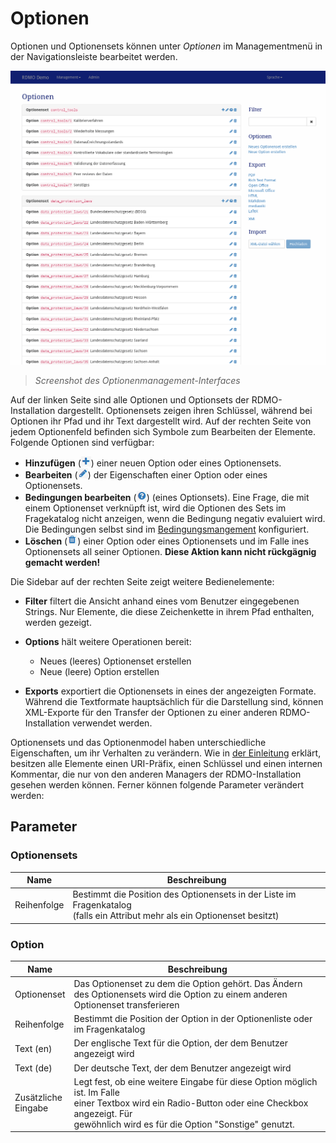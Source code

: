# Optionen

Optionen und Optionensets können unter *Optionen* im Managementmenü in der Navigationsleiste bearbeitet werden.

![](../_static/img/screens/optionen.png)
> *Screenshot des Optionenmanagement-Interfaces*

Auf der linken Seite sind alle Optionen und Optionsets der RDMO-Installation dargestellt. Optionensets zeigen ihren Schlüssel, während bei Optionen ihr Pfad und ihr Text dargestellt wird. Auf der rechten Seite von jedem Optionenfeld befinden sich Symbole zum Bearbeiten der Elemente. Folgende Optionen sind verfügbar:

* **Hinzufügen** (![](../_static/img/icons/add.png)) einer neuen Option oder eines Optionensets.
* **Bearbeiten** (![](../_static/img/icons/update.png)) der Eigenschaften einer Option oder eines Optionensets.
* **Bedingungen bearbeiten** (![](../_static/img/icons/conditions.png)) (eines Optionsets). Eine Frage, die mit einem Optionenset verknüpft ist, wird die Optionen des Sets im Fragekatalog nicht anzeigen, wenn die Bedingung negativ evaluiert wird. Die Bedingungen selbst sind im [Bedingungsmangement](../conditions.html) konfiguriert.
* **Löschen** (![](../_static/img/icons/delete.png)) einer Option oder eines Optionensets und im Falle ines Optionensets all seiner Optionen. **Diese Aktion kann nicht rückgägnig gemacht werden!**

Die Sidebar auf der rechten Seite zeigt weitere Bedienelemente:

* **Filter** filtert die Ansicht anhand eines vom Benutzer eingegebenen Strings. Nur Elemente, die diese Zeichenkette in ihrem Pfad enthalten, werden gezeigt.
* **Options** hält weitere Operationen bereit:

   * Neues (leeres) Optionenset erstellen
   * Neue (leere) Option erstellen

* **Exports** exportiert die Optionensets in eines der angezeigten Formate. Während die Textformate hauptsächlich für die Darstellung sind, können XML-Exporte für den Transfer der Optionen zu einer anderen RDMO-Installation verwendet werden.

Optionensets und das Optionenmodel haben unterschiedliche Eigenschaften, um ihr Verhalten zu verändern. Wie in [der Einleitung](../index.html) erklärt, besitzen alle Elemente einen URI-Präfix, einen Schlüssel und einen internen Kommentar, die nur von den anderen Managers der RDMO-Installation gesehen werden können. Ferner können folgende Parameter verändert werden:


## Parameter

### Optionensets

|Name|Beschreibung|
|-|-|
|Reihenfolge|Bestimmt die Position des Optionensets in der Liste im Fragenkatalog<br>(falls ein Attribut mehr als ein Optionenset besitzt)|


### Option

|Name|Beschreibung|
|-|-|
|Optionenset|Das Optionenset zu dem die Option gehört. Das Ändern<br> des Optionensets wird die Option zu einem anderen<br>Optionenset transferieren|
|Reihenfolge|Bestimmt die Position der Option in der Optionenliste oder im Fragenkatalog|
|Text (en)|Der englische Text für die Option, der dem Benutzer angezeigt wird|
|Text (de)|Der deutsche Text, der dem Benutzer angezeigt wird|
|Zusätzliche<br>Eingabe|Legt fest, ob eine weitere Eingabe für diese Option möglich ist. Im Falle<br>einer Textbox wird ein Radio-Button oder eine Checkbox angezeigt. Für<br>gewöhnlich wird es für die Option "Sonstige" genutzt.
